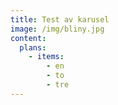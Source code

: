 ```yaml
---
title: Test av karusel
image: /img/bliny.jpg
content:
  plans:
    - items:
        - en
        - to
        - tre
---
```






